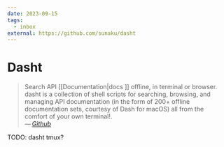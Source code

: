 ```yaml
---
date: 2023-09-15
tags:
  - inbox
external: https://github.com/sunaku/dasht
---
```


# Dasht

> Search API [[Documentation|docs ]] offline, in terminal or browser. dasht is a
> collection of shell scripts for searching, browsing, and managing API
> documentation (in the form of 200+ offline documentation sets, courtesy of
> Dash for macOS) all from the comfort of your own terminal!.\
> — <cite>[Github](https://github.com/sunaku/dasht)</cite>

TODO: dasht tmux?
